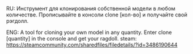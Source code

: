 RU: Инструмент для клонирования собственной модели в любом количестве. Прописывайте в консоли clone [кол-во] и получайте свой рэгдолл.

ENG: A tool for cloning your own model in any quantity. Enter clone [quantity] in the console and get your ragdoll.
steam: https://steamcommunity.com/sharedfiles/filedetails/?id=3486190644
